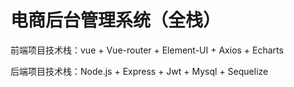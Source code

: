 # 电商后台管理系统（全栈）

前端项目技术栈：vue + Vue-router + Element-UI + Axios + Echarts

后端项目技术栈：Node.js + Express + Jwt + Mysql + Sequelize

